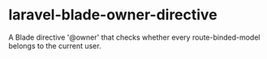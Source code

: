 # laravel-blade-owner-directive
A Blade directive '@owner' that checks whether every route-binded-model belongs to the current user.
